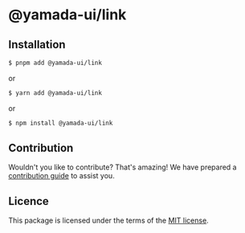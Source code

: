 # @yamada-ui/link

## Installation

```sh
$ pnpm add @yamada-ui/link
```

or

```sh
$ yarn add @yamada-ui/link
```

or

```sh
$ npm install @yamada-ui/link
```

## Contribution

Wouldn't you like to contribute? That's amazing! We have prepared a [contribution guide](https://github.com/hirotomoyamada/yamada-ui/blob/main/CONTRIBUTING.md) to assist you.

## Licence

This package is licensed under the terms of the
[MIT license](https://github.com/hirotomoyamada/yamada-ui/blob/main/LICENSE).
